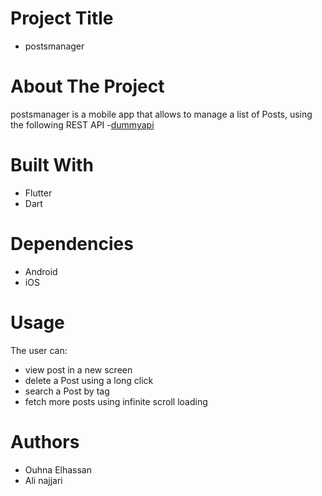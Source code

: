 # Project Title
* postsmanager

# About The Project
postsmanager is a mobile app that allows to manage a list of Posts, using the following REST API -[dummyapi](https://dummyapi.io/data/v1/post)

# Built With
* Flutter 
* Dart
 
# Dependencies
* Android 
* iOS

# Usage
The user can:
* view post in a new screen
* delete a Post using a long click
* search a Post by tag
* fetch more posts using infinite scroll loading

# Authors
* Ouhna Elhassan
* Ali najjari
